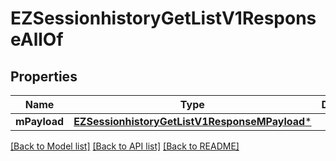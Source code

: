 # EZSessionhistoryGetListV1ResponseAllOf

## Properties
Name | Type | Description | Notes
------------ | ------------- | ------------- | -------------
**mPayload** | [**EZSessionhistoryGetListV1ResponseMPayload***](EZSessionhistoryGetListV1ResponseMPayload.md) |  | 

[[Back to Model list]](../README.md#documentation-for-models) [[Back to API list]](../README.md#documentation-for-api-endpoints) [[Back to README]](../README.md)


